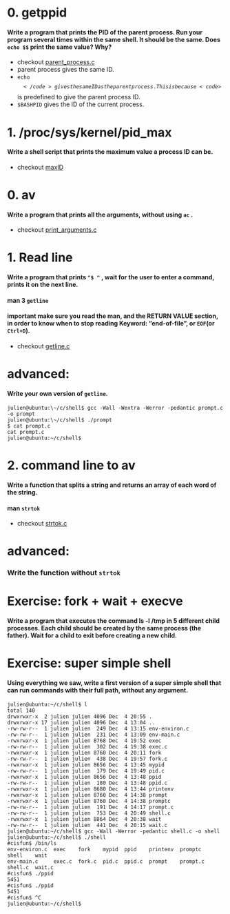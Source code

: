 # 0. getppid  
#### **Write a program that prints the PID of the parent process. Run your program several times within the same shell. It should be the same. Does <code>echo $$</code> print the same value? Why?**
- checkout [parent_process.c](/parent_process.c)
- parent process gives the same ID.
- <code>echo $$</code> gives the same ID as the parent process. This is because <code>$$</code> is predefined to give the parent process ID.
- `$BASHPID` gives the ID of the current process.


# 1. /proc/sys/kernel/pid_max  
#### **Write a shell script that prints the maximum value a process ID can be.**
- checkout [maxID](/maxID)


# 0. av
#### **Write a program that prints all the arguments, without using <code>ac</code> .**
- checkout [print_arguments.c](/print_arguments.c)

# 1. Read line
#### **Write a program that prints <code>"$ "</code> , wait for the user to enter a command, prints it on the next line.**

#### man 3 <code>getline</code>

#### important make sure you read the man, and the RETURN VALUE section, in order to know when to stop reading Keyword: “end-of-file”, or <code>EOF</code>(or <code>Ctrl+D</code>).
- checkout [getline.c](/getline.c)

# **advanced:**
#### **Write your own version of <code>getline</code>.**

    julien@ubuntu:\~/c/shell$ gcc -Wall -Wextra -Werror -pedantic prompt.c -o prompt
    julien@ubuntu:\~/c/shell$ ./prompt
    $ cat prompt.c
    cat prompt.c
    julien@ubuntu:~/c/shell$


# 2. command line to av
#### **Write a function that splits a string and returns an array of each word of the string.**

#### man `strtok`
- checkout [strtok.c](/strtok.c)

# **advanced:**
### **Write the function without `strtok`**


# Exercise: fork + wait + execve
#### **Write a program that executes the command ls -l /tmp in 5 different child processes. Each child should be created by the same process (the father). Wait for a child to exit before creating a new child.**

# Exercise: super simple shell
#### **Using everything we saw, write a first version of a super simple shell that can run commands with their full path, without any argument.**

    julien@ubuntu:~/c/shell$ l
    total 140
    drwxrwxr-x  2 julien julien 4096 Dec  4 20:55 .
    drwxrwxr-x 17 julien julien 4096 Dec  4 13:04 ..
    -rw-rw-r--  1 julien julien  249 Dec  4 13:15 env-environ.c
    -rw-rw-r--  1 julien julien  231 Dec  4 13:09 env-main.c
    -rwxrwxr-x  1 julien julien 8768 Dec  4 19:52 exec
    -rw-rw-r--  1 julien julien  302 Dec  4 19:38 exec.c
    -rwxrwxr-x  1 julien julien 8760 Dec  4 20:11 fork
    -rw-rw-r--  1 julien julien  438 Dec  4 19:57 fork.c
    -rwxrwxr-x  1 julien julien 8656 Dec  4 13:45 mypid
    -rw-rw-r--  1 julien julien  179 Dec  4 19:49 pid.c
    -rwxrwxr-x  1 julien julien 8656 Dec  4 13:48 ppid
    -rw-rw-r--  1 julien julien  180 Dec  4 13:48 ppid.c
    -rwxrwxr-x  1 julien julien 8680 Dec  4 13:44 printenv
    -rwxrwxr-x  1 julien julien 8760 Dec  4 14:38 prompt
    -rwxrwxr-x  1 julien julien 8760 Dec  4 14:38 promptc
    -rw-rw-r--  1 julien julien  191 Dec  4 14:17 prompt.c
    -rw-rw-r--  1 julien julien  753 Dec  4 20:49 shell.c
    -rwxrwxr-x  1 julien julien 8864 Dec  4 20:38 wait
    -rw-rw-r--  1 julien julien  441 Dec  4 20:15 wait.c
    julien@ubuntu:~/c/shell$ gcc -Wall -Werror -pedantic shell.c -o shell
    julien@ubuntu:~/c/shell$ ./shell 
    #cisfun$ /bin/ls
    env-environ.c  exec    fork    mypid  ppid    printenv  promptc   shell    wait
    env-main.c     exec.c  fork.c  pid.c  ppid.c  prompt    prompt.c  shell.c  wait.c
    #cisfun$ ./ppid
    5451
    #cisfun$ ./ppid
    5451
    #cisfun$ ^C
    julien@ubuntu:~/c/shell$ 
